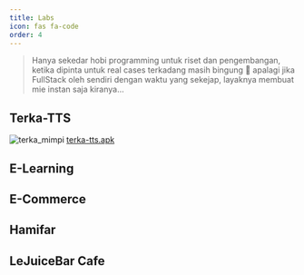 ```yaml
---
title: Labs
icon: fas fa-code
order: 4
---
```


> Hanya sekedar hobi programming untuk riset dan pengembangan, ketika dipinta untuk real cases terkadang masih bingung 🤣 apalagi jika FullStack oleh sendiri dengan waktu yang sekejap, layaknya membuat mie instan saja kiranya...


## Terka-TTS
![terka_mimpi](https://github.com/rendrapcx/rendrapcx.github.io/assets/24238613/4aeae285-c161-478f-a209-1258f426f770)
[terka-tts.apk](https://drive.google.com/file/d/19RoWxPMI_VPPy9-GvmceYBloY-yohQef/view?usp=sharing)

## E-Learning

## E-Commerce

## Hamifar

## LeJuiceBar Cafe
